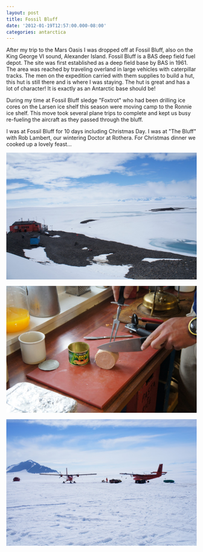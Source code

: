 ```yaml
---
layout: post
title: Fossil Bluff
date: '2012-01-19T12:57:00.000-08:00'
categories: antarctica
---
```


After my trip to the Mars Oasis I was dropped off at Fossil Bluff, also on the King George VI sound, Alexander Island. Fossil Bluff is a BAS deep field fuel depot. The site was first established as a deep field base by BAS in 1961. The area was reached by traveling overland in large vehicles with caterpillar tracks. The men on the expedition carried with them supplies to build a hut, this hut is still there and is where I was staying. The hut is great and has a lot of character! It is exactly as an Antarctic base should be!

During my time at Fossil Bluff sledge "Foxtrot" who had been drilling ice cores on the Larsen ice shelf this season were moving camp to the Ronnie ice shelf. This move took several plane trips to complete and kept us busy re-fueling the aircraft as they passed through the bluff.

I was at Fossil Bluff for 10 days including Christmas Day. I was at "The Bluff" with Rob Lambert, our wintering Doctor at Rothera. For Christmas dinner we cooked up a lovely feast...

![Bluebell Cottage at Fossil Bluff](/photos/blogger-posts/DSC00903.JPG)

![Carving the Christmas Turkey...](/photos/blogger-posts/DSC00947.JPG)

![Busy at the Fossil Bluff fuel station](/photos/blogger-posts/DSC01041.JPG)
